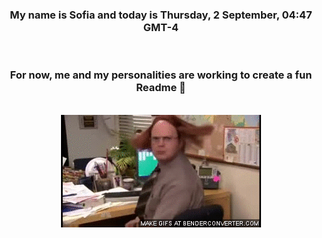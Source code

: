 


<div align="center">
<h3 >My name is Sofia and today is Thursday, 2 September, 04:47 GMT-4</h3><br>
<h3 >For now, me and my personalities are working to create a fun Readme 👋
</h3><br>
<img src='img/dwight.gif' alt='working...'/>
</div>
